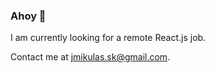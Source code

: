 ### Ahoy 👋

I am currently looking for a remote React.js job.

Contact me at [jmikulas.sk@gmail.com](mailto:jmikulas.sk@gmail.com?subject=Job%20Offer).
